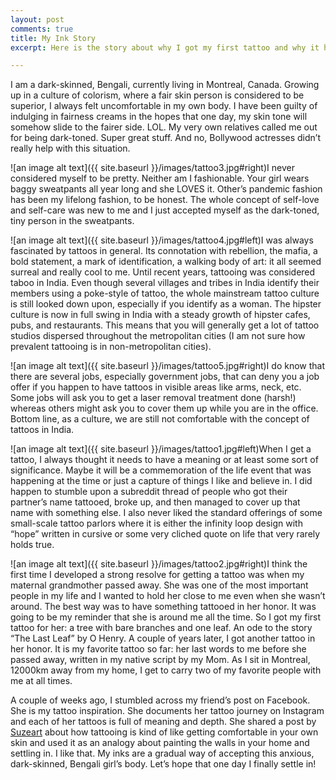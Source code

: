 ```yaml
---
layout: post
comments: true
title: My Ink Story
excerpt: Here is the story about why I got my first tattoo and why it holds a special place in my heart

---
```



I am a dark-skinned, Bengali, currently living in Montreal, Canada. Growing up in a culture of colorism, where a fair skin person is considered to be superior, I always felt uncomfortable in my own body. I have been guilty of indulging in fairness creams in the hopes that one day, my skin tone will somehow slide to the fairer side. LOL. My very own relatives called me out for being dark-toned. Super great stuff. And no, Bollywood actresses didn’t really help with this situation. 

![an image alt text]({{ site.baseurl }}/images/tattoo3.jpg#right)I never considered myself to be pretty. Neither am I fashionable. Your girl wears baggy sweatpants all year long and she LOVES it. Other’s pandemic fashion has been my lifelong fashion, to be honest. The whole concept of self-love and self-care was new to me and I just accepted myself as the dark-toned, tiny person in the sweatpants. 

![an image alt text]({{ site.baseurl }}/images/tattoo4.jpg#left)I was always fascinated by tattoos in general. Its connotation with rebellion, the mafia, a bold statement, a mark of identification, a walking body of art: it all seemed surreal and really cool to me. Until recent years, tattooing was considered taboo in India. Even though several villages and tribes in India identify their members using a poke-style of tattoo, the whole mainstream tattoo culture is still looked down upon, especially if you identify as a woman. The hipster culture is now in full swing in India with a steady growth of hipster cafes, pubs, and restaurants. This means that you will generally get a lot of tattoo studios dispersed throughout the metropolitan cities (I am not sure how prevalent tattooing is in non-metropolitan cities). 

![an image alt text]({{ site.baseurl }}/images/tattoo5.jpg#right)I do know that there are several jobs, especially government jobs, that can deny you a job offer if you happen to have tattoos in visible areas like arms, neck, etc. Some jobs will ask you to get a laser removal treatment done (harsh!) whereas others might ask you to cover them up while you are in the office. Bottom line, as a culture, we are still not comfortable with the concept of tattoos in India. 

![an image alt text]({{ site.baseurl }}/images/tattoo1.jpg#left)When I get a tattoo, I always thought it needs to have a meaning or at least some sort of significance. Maybe it will be a commemoration of the life event that was happening at the time or just a capture of things I like and believe in. I did happen to stumble upon a subreddit thread of people who got their partner’s name tattooed, broke up, and then managed to cover up that name with something else. I also never liked the standard offerings of some small-scale tattoo parlors where it is either the infinity loop design with “hope” written in cursive or some very cliched quote on life that very rarely holds true. 

![an image alt text]({{ site.baseurl }}/images/tattoo2.jpg#right)I think the first time I developed a strong resolve for getting a tattoo was when my maternal grandmother passed away. She was one of the most important people in my life and I wanted to hold her close to me even when she wasn’t around. The best way was to have something tattooed in her honor. It was going to be my reminder that she is around me all the time. So I got my first tattoo for her: a tree with bare branches and one leaf. An ode to the story “The Last Leaf” by O Henry. A couple of years later, I got another tattoo in her honor. It is my favorite tattoo so far: her last words to me before she passed away, written in my native script by my Mom. As I sit in Montreal, 12000km away from my home, I get to carry two of my favorite people with me at all times.

A couple of weeks ago, I stumbled across my friend’s post on Facebook. She is my tattoo inspiration. She documents her tattoo journey on Instagram and each of her tattoos is full of meaning and depth. She shared a post by [Suzeart](https://suzeart.tumblr.com/post/137732313566/id-been-kicking-this-idea-around-for-a-while-and?fbclid=IwAR12MEDZOE0oPRntjJEYambTh5IIYOtmFzOxuoXkFAnT1aYFEYs0i1WzVHE) about how tattooing is kind of like getting comfortable in your own skin and used it as an analogy about painting the walls in your home and settling in. I like that. My inks are a gradual way of accepting this anxious, dark-skinned, Bengali girl’s body. Let’s hope that one day I finally settle in!

